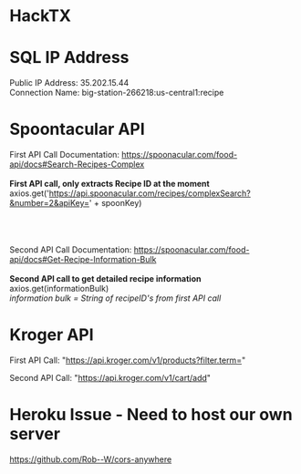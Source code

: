 # HackTX

# SQL IP Address </br>
Public IP Address: 35.202.15.44</br>
Connection Name: big-station-266218:us-central1:recipe</br>

# Spoontacular API
First API Call Documentation:
https://spoonacular.com/food-api/docs#Search-Recipes-Complex<br><br>
  <b>First API call, only extracts Recipe ID at the moment</b><br>
  axios.get('https://api.spoonacular.com/recipes/complexSearch?&number=2&apiKey=' + spoonKey)<br><br><br><br>


Second API Call Documentation: 
https://spoonacular.com/food-api/docs#Get-Recipe-Information-Bulk<br><br>
   <b>Second API call to get detailed recipe information</b><br>
   axios.get(informationBulk)<br>
   <i>information bulk = String of recipeID's from first API call</i><br>


# Kroger API
First API Call:
"https://api.kroger.com/v1/products?filter.term="

Second API Call:
"https://api.kroger.com/v1/cart/add"

# Heroku Issue - Need to host our own server
https://github.com/Rob--W/cors-anywhere
